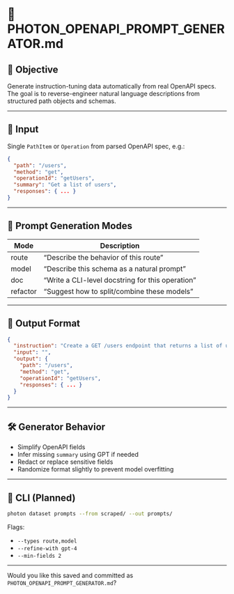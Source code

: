 # 🧠 PHOTON_OPENAPI_PROMPT_GENERATOR.md

## 🧭 Objective

Generate instruction-tuning data automatically from real OpenAPI specs. The goal is to reverse-engineer natural language descriptions from structured path objects and schemas.

---

## 🧩 Input

Single `PathItem` or `Operation` from parsed OpenAPI spec, e.g.:

```json
{
  "path": "/users",
  "method": "get",
  "operationId": "getUsers",
  "summary": "Get a list of users",
  "responses": { ... }
}
```

---

## 📘 Prompt Generation Modes

| Mode         | Description                                     |
|--------------|-------------------------------------------------|
| route        | “Describe the behavior of this route”           |
| model        | “Describe this schema as a natural prompt”      |
| doc          | “Write a CLI-level docstring for this operation”|
| refactor     | “Suggest how to split/combine these models”     |

---

## 🧪 Output Format

```json
{
  "instruction": "Create a GET /users endpoint that returns a list of users.",
  "input": "",
  "output": {
    "path": "/users",
    "method": "get",
    "operationId": "getUsers",
    "responses": { ... }
  }
}
```

---

## 🛠️ Generator Behavior

- Simplify OpenAPI fields
- Infer missing `summary` using GPT if needed
- Redact or replace sensitive fields
- Randomize format slightly to prevent model overfitting

---

## 🚀 CLI (Planned)

```bash
photon dataset prompts --from scraped/ --out prompts/
```

Flags:
- `--types route,model`
- `--refine-with gpt-4`
- `--min-fields 2`

---

Would you like this saved and committed as `PHOTON_OPENAPI_PROMPT_GENERATOR.md`?
